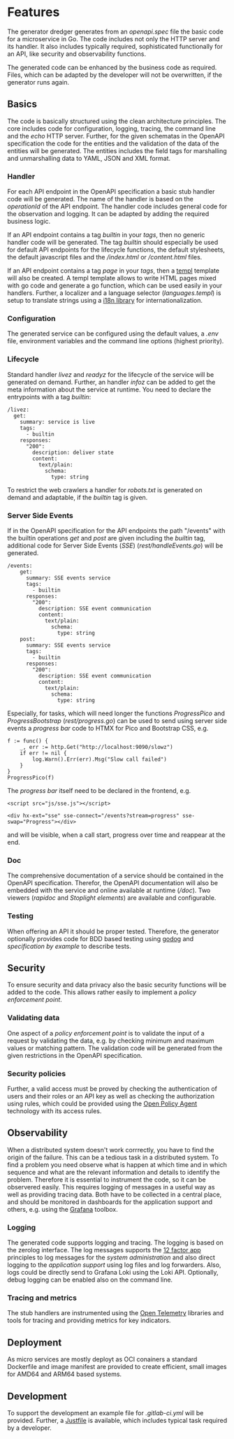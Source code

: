 # Features

The generator dredger generates from an _openapi.spec_ file the basic code for a microservice in Go. The code includes not only the HTTP server and its handler. It also includes typically required, sophisticated functionally for an API, like security and observability functions.

The generated code can be enhanced by the business code as required. Files, which can be adapted by the developer will not be overwritten, if the generator runs again.

## Basics

The code is basically structured using the clean architecture principles. The core includes code for configuration, logging, tracing, the command line and the _echo_ HTTP server. Further, for the given schematas in the OpenAPI specification the code for the entities and the validation of the data of the entities will be generated. The entities includes the field tags for marshalling and unmarshalling data to YAML, JSON and XML format.

### Handler

For each API endpoint in the OpenAPI specification a basic stub handler code will be generated. The name of the handler is based on the _operationId_ of the API endpoint. The handler code includes general code for the observation and logging. It can be adapted by adding the required business logic.

If an API endpoint contains a tag _builtin_ in your _tags_, then no generic handler code will be generated. The tag _builtin_ should especially be used for default API endpoints for the lifecycle functions, the default stylesheets, the default javascript files and the _/index.html_ or _/content.html_ files.

If an API endpoint contains a tag _page_ in your _tags_, then a [templ](https://templ.guide/) template will also be created. A templ template allows to write HTML pages mixed with go code and generate a go function, which can be used easily in your handlers. Further, a localizer and a language selector (_languages.templ_) is setup to translate strings using a [i18n library](github.com/nicksnyder/go-i18n/v2/i18n) for internationalization.

### Configuration

The generated service can be configured using the default values, a _.env_ file, environment variables and the command line options (highest priority).

### Lifecycle

Standard handler _livez_ and _readyz_ for the lifecycle of the service will be generated on demand. Further, an handler _infoz_ can be added to get the meta information about the service at runtime. You need to declare the entrypoints with a tag _builtin_:

    /livez:
      get:
        summary: service is live
        tags:
          - builtin
        responses:
          "200":
            description: deliver state
            content:
              text/plain:
                schema:
                  type: string

To restrict the web crawlers a handler for _robots.txt_ is generated on demand and adaptable, if the _builtin_ tag is given.

### Server Side Events

If in the OpenAPI specification for the API endpoints the path "/events" with the builtin operations _get_ and _post_ are given including the _builtin_ tag, additional code for Server Side Events (_SSE_) (_rest/handleEvents.go_) will be generated.

    /events:
        get:
          summary: SSE events service
          tags:
            - builtin
          responses:
            "200":
              description: SSE event communication
              content:
                text/plain:
                  schema:
                    type: string
        post:
          summary: SSE events service
          tags:
            - builtin
          responses:
            "200":
              description: SSE event communication
              content:
                text/plain:
                  schema:
                    type: string

Especially, for tasks, which will need longer the functions _ProgressPico_ and _ProgressBootstrap_ (_rest/progress.go_) can be used to send using server side events a _progress bar_ code to HTMX for Pico and Bootstrap CSS, e.g.

	f := func() {
		_, err := http.Get("http://localhost:9090/slowz")
		if err != nil {
			log.Warn().Err(err).Msg("Slow call failed")
		}
	}
	ProgressPico(f)

The _progress bar_ itself need to be declared in the frontend, e.g.

    <script src="js/sse.js"></script>

    <div hx-ext="sse" sse-connect="/events?stream=progress" sse-swap="Progress"></div>

and will be visible, when a call start, progress over time and reappear at the end.

### Doc

The comprehensive documentation of a service should be contained in the OpenAPI specification. Therefor, the OpenAPI documentation will also be embedded with the service and online available at runtime (_/doc_). Two viewers (_rapidoc_ and _Stoplight elements_) are available and configurable.

### Testing

When offering an API it should be proper tested. Therefore, the generator optionally provides code for BDD based testing using [godog](https://github.com/cucumber/godog) and _specification by example_ to describe tests.

## Security

To ensure security and data privacy also the basic security functions will be added to the code. This allows rather easily to implement a _policy enforcement point_.

### Validating data

One aspect of a _policy enforcement point_ is to validate the input of a request by validating the data, e.g. by checking minimum and maximum values or matching pattern. The validation code will be generated from the given restrictions in the OpenAPI specification.

### Security policies

Further, a valid access must be proved by checking the authentication of users and their roles or an API key as well as checking the authorization using rules, which could be provided using the [Open Policy Agent](https://www.openpolicyagent.org/) technology with its access rules.

## Observability

When a distributed system doesn't work corrrectly, you have to find the origin of the failure. This can be a tedious task in a distributed system. To find a problem you need observe what is happen at which time and in which sequence and what are the relevant information and details to identify the problem. Therefore it is essential to instrument the code, so it can be observered easily. This requires logging of messages in a useful way as well as providing tracing data. Both have to be collected in a central place, and should be monitored in dashboards for the application support and others, e.g. using the [Grafana](https://grafana.com/) toolbox.

### Logging

The generated code supports logging and tracing. The logging is based on the zerolog interface. The log messages supports the [12 factor app](https://12factor.net/) principles to log messages for the _system administration_ and also direct logging to the _application support_ using log files and log forwarders. Also, logs could be directly send to Grafana Loki using the Loki API. Optionally, debug logging can be enabled also on the command line.

### Tracing and metrics

The stub handlers are instrumented using the [Open Telemetry](https://pkg.go.dev/go.opentelemetry.io/otel) libraries and tools for tracing and providing metrics for key indicators.

## Deployment

As micro services are mostly deployt as OCI conainers a standard Dockerfile and image manifest are provided to create efficient, small images for AMD64 and ARM64 based systems.

## Development

To support the development an example file for _.gitlab-ci.yml_ will be provided. Further, a [Justfile](https://just.systems/) is available, which includes typical task required by a developer.
